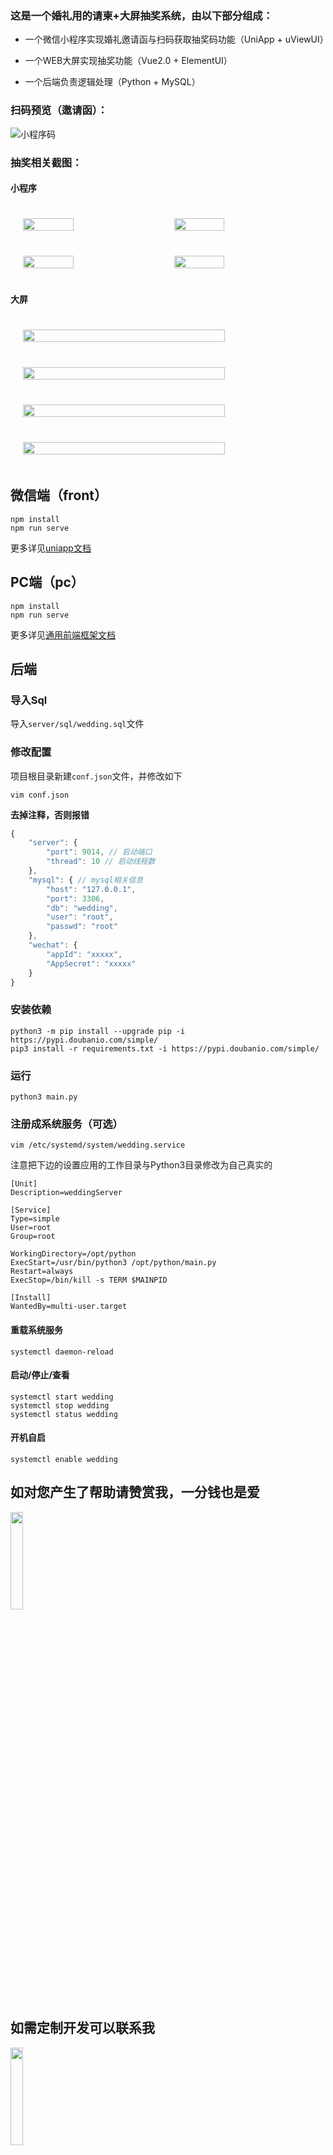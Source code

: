 ### 这是一个婚礼用的请柬+大屏抽奖系统，由以下部分组成：

* 一个微信小程序实现婚礼邀请函与扫码获取抽奖码功能（UniApp + uViewUI）

* 一个WEB大屏实现抽奖功能（Vue2.0 + ElementUI）

* 一个后端负责逻辑处理（Python + MySQL）

### 扫码预览（邀请函）：

![小程序码](./img/小程序码.jpg)

### 抽奖相关截图：

#### 小程序

<div style="display:flex;align-item:center;flex-wrap:wrap;">
<img src="./img/noScan.jpg" width="40%" style="margin:20px;"></img>
<img src="./img/scan.jpg" width="40%" style="margin:20px;"></img>
<img src="./img/getNum.jpg" width="40%" style="margin:20px;"></img>
<img src="./img/reword.jpg" width="40%" style="margin:20px;"></img>
</div>

#### 大屏

<div style="display:flex;align-item:center;flex-wrap:wrap;">
<img src="./img/pc1.png" width="80%" style="margin:20px;"></img>
<img src="./img/pc2.png" width="80%" style="margin:20px;"></img>
<img src="./img/pc4.png" width="80%" style="margin:20px;"></img>
<img src="./img/pc5.png" width="80%" style="margin:20px;"></img>
</div>

## 微信端（front）

```shell
npm install
npm run serve
```

更多详见[uniapp文档](https://zh.uniapp.dcloud.io/worktile/CLI.html)


## PC端（pc）

```shell
npm install
npm run serve
```

更多详见[通用前端框架文档](https://github.com/dr34-m/front-demo)

## 后端

### 导入Sql

导入`server/sql/wedding.sql`文件

### 修改配置

项目根目录新建`conf.json`文件，并修改如下

```shell
vim conf.json
```

 **去掉注释，否则报错**

```js
{
    "server": {
        "port": 9014, // 启动端口
        "thread": 10 // 启动线程数
    },
    "mysql": { // mysql相关信息
        "host": "127.0.0.1",
        "port": 3306,
        "db": "wedding",
        "user": "root",
        "passwd": "root"
    },
    "wechat": {
        "appId": "xxxxx",
        "AppSecret": "xxxxx"
    }
}
```

### 安装依赖

```shell
python3 -m pip install --upgrade pip -i https://pypi.doubanio.com/simple/
pip3 install -r requirements.txt -i https://pypi.doubanio.com/simple/
```

### 运行

```shell
python3 main.py
```

### 注册成系统服务（可选）

```shell
vim /etc/systemd/system/wedding.service
```

注意把下边的设置应用的工作目录与Python3目录修改为自己真实的

```shell
[Unit]
Description=weddingServer

[Service]
Type=simple
User=root
Group=root

WorkingDirectory=/opt/python
ExecStart=/usr/bin/python3 /opt/python/main.py
Restart=always
ExecStop=/bin/kill -s TERM $MAINPID

[Install]
WantedBy=multi-user.target
```

#### 重载系统服务

```shell
systemctl daemon-reload
```

#### 启动/停止/查看

```shell
systemctl start wedding
systemctl stop wedding
systemctl status wedding
```

#### 开机自启

```shell
systemctl enable wedding
```

## 如对您产生了帮助请赞赏我，一分钱也是爱

<img src="./img/zs.png" width="20%"></img>

## 如需定制开发可以联系我

<img src="./img/wechat.png" width="20%"></img>

## 附上完整邀请函截图


<img src="./img/邀请函.png" width="100%"></img>